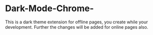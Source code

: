 # Dark-Mode-Chrome-
This is a dark theme extension for offline pages, you create while your development. Further the changes will be added for online pages also.

